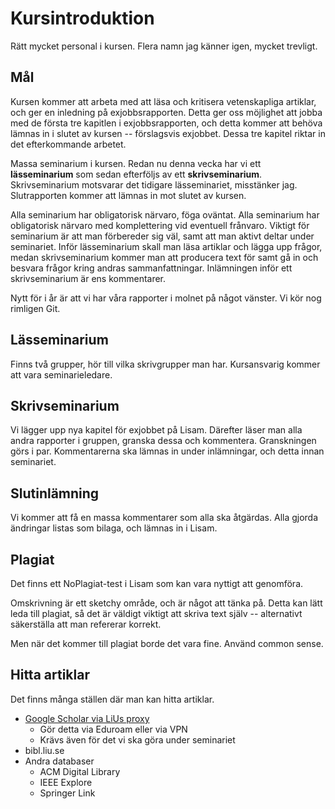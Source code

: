 # Kursintroduktion

Rätt mycket personal i kursen. Flera namn jag känner igen, mycket trevligt.

## Mål

Kursen kommer att arbeta med att läsa och kritisera vetenskapliga artiklar, och
ger en inledning på exjobbsrapporten. Detta ger oss möjlighet att jobba med de
första tre kapitlen i exjobbsrapporten, och detta kommer att behöva lämnas in i
slutet av kursen -- förslagsvis exjobbet. Dessa tre kapitel riktar in det
efterkommande arbetet.

Massa seminarium i kursen. Redan nu denna vecka har vi ett **lässeminarium** som
sedan efterföljs av ett **skrivseminarium**. Skrivseminarium motsvarar det
tidigare lässeminariet, misstänker jag. Slutrapporten kommer att lämnas in mot
slutet av kursen.

Alla seminarium har obligatorisk närvaro, föga oväntat. Alla seminarium har
obligatorisk närvaro med komplettering vid eventuell frånvaro. Viktigt för
seminarium är att man förbereder sig väl, samt att man aktivt deltar under
seminariet. Inför lässeminarium skall man läsa artiklar och lägga upp frågor,
medan skrivseminarium kommer man att producera text för samt gå in och besvara
frågor kring andras sammanfattningar. Inlämningen inför ett skrivseminarium är
ens kommentarer.

Nytt för i år är att vi har våra rapporter i molnet på något vänster. Vi kör nog
rimligen Git.

## Lässeminarium

Finns två grupper, hör till vilka skrivgrupper man har. Kursansvarig kommer att
vara seminarieledare.

## Skrivseminarium

Vi lägger upp nya kapitel för exjobbet på Lisam. Därefter läser man alla andra
rapporter i gruppen, granska dessa och kommentera. Granskningen görs i par.
Kommentarerna ska lämnas in under inlämningar, och detta innan seminariet.

## Slutinlämning

Vi kommer att få en massa kommentarer som alla ska åtgärdas. Alla gjorda
ändringar listas som bilaga, och lämnas in i Lisam.

## Plagiat

Det finns ett NoPlagiat-test i Lisam som kan vara nyttigt att genomföra.

Omskrivning är ett sketchy område, och är något att tänka på. Detta kan lätt
leda till plagiat, så det är väldigt viktigt att skriva text själv --
alternativt säkerställa att man refererar korrekt.

Men när det kommer till plagiat borde det vara fine. Använd common sense.

## Hitta artiklar

Det finns många ställen där man kan hitta artiklar.

- [Google Scholar via LiUs proxy](https://login.e.bibl.liu.se/login?url=http://scholar.google.se/)
  - Gör detta via Eduroam eller via VPN
  - Krävs även för det vi ska göra under seminariet
- bibl.liu.se
- Andra databaser
  - ACM Digital Library
  - IEEE Explore
  - Springer Link
